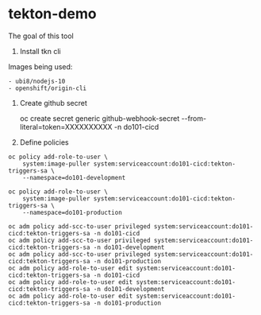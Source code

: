 # tekton-demo

The goal of this tool


1. Install tkn cli


Images being used:
    
    - ubi8/nodejs-10
    - openshift/origin-cli


1. Create github secret

    oc create secret generic github-webhook-secret --from-literal=token=XXXXXXXXXX -n do101-cicd


2. Define policies

```
oc policy add-role-to-user \
    system:image-puller system:serviceaccount:do101-cicd:tekton-triggers-sa \
    --namespace=do101-development
```

```
oc policy add-role-to-user \
    system:image-puller system:serviceaccount:do101-cicd:tekton-triggers-sa \
    --namespace=do101-production
```

    oc adm policy add-scc-to-user privileged system:serviceaccount:do101-cicd:tekton-triggers-sa -n do101-cicd
    oc adm policy add-scc-to-user privileged system:serviceaccount:do101-cicd:tekton-triggers-sa -n do101-development
    oc adm policy add-scc-to-user privileged system:serviceaccount:do101-cicd:tekton-triggers-sa -n do101-production
    oc adm policy add-role-to-user edit system:serviceaccount:do101-cicd:tekton-triggers-sa -n do101-cicd
    oc adm policy add-role-to-user edit system:serviceaccount:do101-cicd:tekton-triggers-sa -n do101-development
    oc adm policy add-role-to-user edit system:serviceaccount:do101-cicd:tekton-triggers-sa -n do101-production

